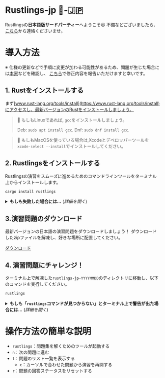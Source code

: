# Rustlings-jp 🦀-🇯🇵

Rustlingsの**日本語版サードパーティー**へようこそ😃
不備などございましたら、[こちら](https://github.com/sotanengel/rustlings-jp/issues)から連絡くださいませ。


# 導入方法
※ 仕様の更新などで手順に変更が加わる可能性があるため、問題が生じた場合には[本家](https://github.com/rust-lang/rustlings/blob/main)などを確認し、
[こちら](https://github.com/sotanengel/rustlings-jp/issues)で修正内容を報告いただけますと幸いです。


## 1. Rustをインストールする
まず[www.rust-lang.org/tools/install](https://www.rust-lang.org/tools/install)にアクセスし、最新バージョンのRustをインストールしましょう。

> 🐧 もしもLinuxであれば, `gcc`をインストールしましょう。
>
> Deb: `sudo apt install gcc`.
> Dnf: `sudo dnf install gcc`.

> 🍎 もしもMacOSを使っている場合は,Xcodeとデベロッパーツールを`xcode-select --install`でインストールしてください。


## 2. Rustlingsをインストールする
Rustlingsの演習をスムーズに進めるためのコマンドラインツールをターミナル上からインストールします。


```bash
cargo install rustlings
```

<details>
<summary><strong>もしも失敗した場合には…</strong> (<em>詳細を開く</em>)</summary>

- `rustup update`コマンドで最新バージョンのRustか確認してください
- `--locked`フラグを利用してみてください、こんな感じで→`cargo install rustlings --locked`
- もしくは[本家のissue](https://github.com/rust-lang/rustlings/issues/new)で報告してください

</details>


## 3.演習問題のダウンロード
最新バージョンの日本語の演習問題をダウンロードしましょう！
ダウンロードしたzipファイルを解凍し、好きな場所に配置してください。

[ダウンロード](https://github.com/sotanengel/rustlings-jp)

## 4. 演習問題にチャレンジ！
ターミナル上で解凍した`rustlings-jp-YYYYMMDD`のディレクトリに移動し、以下のコマンドを実行してください。


```bash
rustlings
```


<details>
<summary><strong>もしも「<code>rustlings</code>コマンドが見つからない」とターミナル上で警告が出た場合には…</strong> (<em>詳細を開く</em>)</summary>


もしもLinux系を使っており、Rustをパッケージマネージャーでインストールしていた場合には、
Cargoが`~/.cargo/bin`にダウンロードされているものの、
 `~/.cargo/bin`が`PATH`の環境変数に入っていない可能性があります。

解決方法としては、

- 手動で`~/.cargo/bin`を`PATH`に追加する
- Rustをアンインストールし、`rustup`: https://www.rust-lang.org/tools/install でインストールする

</details>


# 操作方法の簡単な説明
- `rustlings`：問題集を解くためのツールが起動する
- `n`：次の問題に進む
- `l`：問題のリスト一覧を表示する
  - `c`：カーソルで合わせた問題から演習を再開する
- `r`：問題の回答ステータスをリセットする
